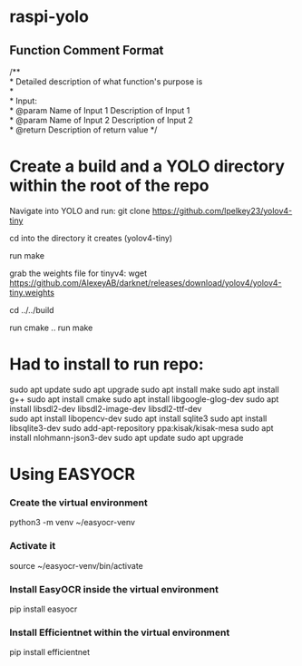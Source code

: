 # raspi-yolo

## Function Comment Format
/**  
 \* Detailed description of what function's purpose is  
 \*  
 \* Input:  
 \* @param Name of Input 1 Description of Input 1  
 \* @param Name of Input 2 Description of Input 2  
 \* @return Description of return value
 */  

# Create a build and a YOLO directory within the root of the repo

Navigate into YOLO and run:
git clone https://github.com/lpelkey23/yolov4-tiny

cd into the directory it creates (yolov4-tiny)

run make

grab the weights file for tinyv4:
wget https://github.com/AlexeyAB/darknet/releases/download/yolov4/yolov4-tiny.weights

cd ../../build

run cmake ..
run make

# Had to install to run repo:
sudo apt update
sudo apt upgrade
sudo apt install make
sudo apt install g++
sudo apt install cmake
sudo apt install libgoogle-glog-dev
sudo apt install libsdl2-dev libsdl2-image-dev libsdl2-ttf-dev  
sudo apt install libopencv-dev
sudo apt install sqlite3
sudo apt install libsqlite3-dev
sudo add-apt-repository ppa:kisak/kisak-mesa
sudo apt install nlohmann-json3-dev
sudo apt update
sudo apt upgrade

# Using EASYOCR
### Create the virtual environment
python3 -m venv ~/easyocr-venv

### Activate it
source ~/easyocr-venv/bin/activate

### Install EasyOCR inside the virtual environment
pip install easyocr

### Install Efficientnet within the virtual environment
pip install efficientnet


